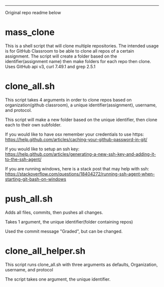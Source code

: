 

---

Original repo readme below

# mass_clone
This is a shell script that will clone multiple repositories.  The intended usage is for GitHub Classroom to be able to clone all repos of a certain assignment.  The script will create a folder based on the identifier(assignment name) then make folders for each repo then clone.  Uses GitHub api v3, curl 7.49.1 and grep 2.5.1

# clone_all.sh

This script takes 4 arguments in order to clone repos based on organization(github classroom), a unique identifier(assignment), username, and protocol.

This script will make a new folder based on the unique identifier, then clone each to their own subfolder.

If you would like to have osx remember your credentials to use https: https://help.github.com/articles/caching-your-github-password-in-git/

If you would like to setup an ssh key: https://help.github.com/articles/generating-a-new-ssh-key-and-adding-it-to-the-ssh-agent/

If you are running windows, here is a stack post that may help with ssh: https://stackoverflow.com/questions/18404272/running-ssh-agent-when-starting-git-bash-on-windows

# push_all.sh

Adds all files, commits, then pushes all changes.

Takes 1 argument, the unique identifier(folder containing repos)

Used the commit message "Graded", but can be changed.

# clone_all_helper.sh

This script runs clone_all.sh with three arguments as defaults, Organization, username, and protocol

The script takes one argument, the unique identifier.
